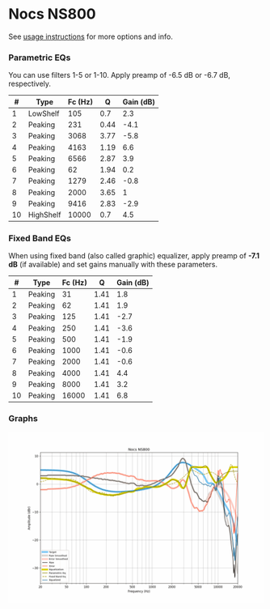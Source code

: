 # Nocs NS800
See [usage instructions](https://github.com/jaakkopasanen/AutoEq#usage) for more options and info.

### Parametric EQs
You can use filters 1-5 or 1-10. Apply preamp of -6.5 dB or -6.7 dB, respectively.

|   # | Type      |   Fc (Hz) |    Q |   Gain (dB) |
|-----|-----------|-----------|------|-------------|
|   1 | LowShelf  |       105 | 0.7  |         2.3 |
|   2 | Peaking   |       231 | 0.44 |        -4.1 |
|   3 | Peaking   |      3068 | 3.77 |        -5.8 |
|   4 | Peaking   |      4163 | 1.19 |         6.6 |
|   5 | Peaking   |      6566 | 2.87 |         3.9 |
|   6 | Peaking   |        62 | 1.94 |         0.2 |
|   7 | Peaking   |      1279 | 2.46 |        -0.8 |
|   8 | Peaking   |      2000 | 3.65 |         1   |
|   9 | Peaking   |      9416 | 2.83 |        -2.9 |
|  10 | HighShelf |     10000 | 0.7  |         4.5 |

### Fixed Band EQs
When using fixed band (also called graphic) equalizer, apply preamp of **-7.1 dB** (if available) and set gains manually with these parameters.

|   # | Type    |   Fc (Hz) |    Q |   Gain (dB) |
|-----|---------|-----------|------|-------------|
|   1 | Peaking |        31 | 1.41 |         1.8 |
|   2 | Peaking |        62 | 1.41 |         1.9 |
|   3 | Peaking |       125 | 1.41 |        -2.7 |
|   4 | Peaking |       250 | 1.41 |        -3.6 |
|   5 | Peaking |       500 | 1.41 |        -1.9 |
|   6 | Peaking |      1000 | 1.41 |        -0.6 |
|   7 | Peaking |      2000 | 1.41 |        -0.6 |
|   8 | Peaking |      4000 | 1.41 |         4.4 |
|   9 | Peaking |      8000 | 1.41 |         3.2 |
|  10 | Peaking |     16000 | 1.41 |         6.8 |

### Graphs
![](./Nocs%20NS800.png)
